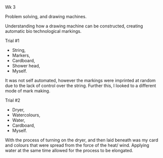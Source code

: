 Wk 3

Problem solving, and drawing machines. 

Understanding how a drawing machine can be constructed, creating automatic bio technological markings. 

Trial #1
- String, 
- Markers, 
- Cardboard, 
- Shower head, 
- Myself. 

It was not self automated, however the markings were imprinted at random due to the lack of control over the string. Further this, I looked to a different mode of mark making. 

Trial #2
- Dryer, 
- Watercolours,
- Water,
- Cardboard, 
- Myself. 

With the process of turning on the dryer, and then laid beneath was my card and colours that were spread from the force of the heat/ wind. Applying water at the same time allowed for the process to be elongated. 
